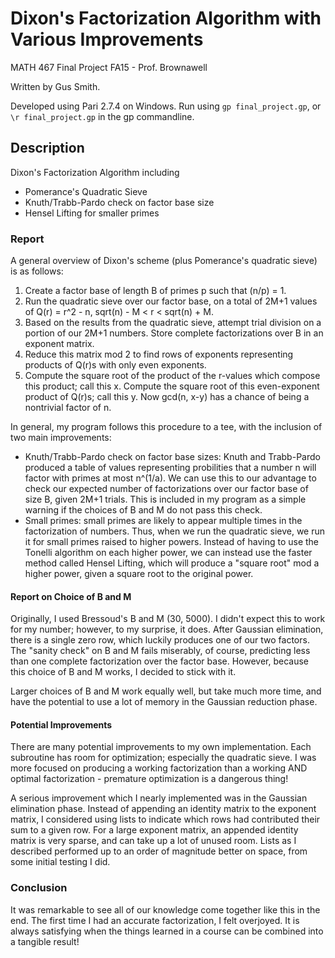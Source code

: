 # Dixon's Factorization Algorithm with Various Improvements
MATH 467 Final Project FA15 - Prof. Brownawell

Written by Gus Smith.

Developed using Pari 2.7.4 on Windows.
Run using `gp final_project.gp`, or `\r final_project.gp` in the gp commandline.

## Description
Dixon's Factorization Algorithm including
- Pomerance's Quadratic Sieve
- Knuth/Trabb-Pardo check on factor base size
- Hensel Lifting for smaller primes

### Report
A general overview of Dixon's scheme (plus Pomerance's quadratic sieve) is as follows:
1. Create a factor base of length B of primes p such that (n/p) = 1.
2. Run the quadratic sieve over our factor base, on a total of 2M+1 values of Q(r) = r^2 - n, sqrt(n) - M < r < sqrt(n) + M.
3. Based on the results from the quadratic sieve, attempt trial division on a portion of our 2M+1 numbers. Store complete factorizations over B in an exponent matrix.
4. Reduce this matrix mod 2 to find rows of exponents representing products of Q(r)s with only even exponents.
5. Compute the square root of the product of the r-values which compose this product; call this x. Compute the square root of this even-exponent product of Q(r)s; call this y. Now gcd(n, x-y) has a chance of being a nontrivial factor of n.

In general, my program follows this procedure to a tee, with the inclusion of two main improvements:
- Knuth/Trabb-Pardo check on factor base sizes: Knuth and Trabb-Pardo produced a table of values representing probilities that a number n will factor with primes at most n^(1/a). We can use this to our advantage to check our expected number of factorizations over our factor base of size B, given 2M+1 trials. This is included in my program as a simple warning if the choices of B and M do not pass this check.
- Small primes: small primes are likely to appear multiple times in the factorization of numbers. Thus, when we run the quadratic sieve, we run it for small primes raised to higher powers. Instead of having to use the Tonelli algorithm on each higher power, we can instead use the faster method called Hensel Lifting, which will produce a "square root" mod a higher power, given a square root to the original power.


#### Report on Choice of B and M
Originally, I used Bressoud's B and M (30, 5000). I didn't expect this to work for my number; however, to my surprise, it does. After Gaussian elimination, there is a single zero row, which luckily produces one of our two factors. The "sanity check" on B and M fails miserably, of course, predicting less than one complete factorization over the factor base. However, because this choice of B and M works, I decided to stick with it.

Larger choices of B and M work equally well, but take much more time, and have the potential to use a lot of memory in the Gaussian reduction phase.

#### Potential Improvements
There are many potential improvements to my own implementation. Each subroutine has room for optimization; especially the quadratic sieve. I was more focused on producing a working factorization than a working AND optimal factorization - premature optimization is a dangerous thing!

A serious improvement which I nearly implemented was in the Gaussian elimination phase. Instead of appending an identity matrix to the exponent matrix, I considered using lists to indicate which rows had contributed their sum to a given row. For a large exponent matrix, an appended identity matrix is very sparse, and can take up a lot of unused room. Lists as I described performed up to an order of magnitude better on space, from some initial testing I did. 

### Conclusion
It was remarkable to see all of our knowledge come together like this in the end. The first time I had an accurate factorization, I felt overjoyed. It is always satisfying when the things learned in a course can be combined into a tangible result!
